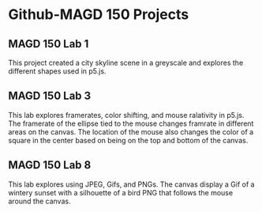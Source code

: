 # **Github-MAGD 150 Projects**
## MAGD 150 Lab 1
This project created a city skyline scene in a greyscale and explores the different shapes used in p5.js.
## MAGD 150 Lab 3
This lab explores framerates, color shifting, and mouse ralativity in p5.js. The framerate of the ellipse tied to the mouse changes framrate in different areas on the canvas. The location of the mouse also changes the color of a square in the center based on being on the top and bottom of the canvas.
## MAGD 150 Lab 8
This lab explores using JPEG, Gifs, and PNGs. The canvas display a Gif of a wintery sunset with a silhouette of a bird PNG that follows the mouse around the canvas.
